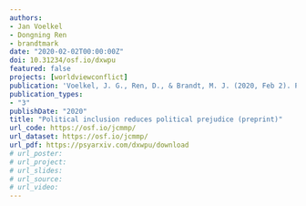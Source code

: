 ```yaml
---
authors:
- Jan Voelkel
- Dongning Ren
- brandtmark
date: "2020-02-02T00:00:00Z"
doi: 10.31234/osf.io/dxwpu
featured: false
projects: [worldviewconflict]
publication: 'Voelkel, J. G., Ren, D., & Brandt, M. J. (2020, Feb 2). Political inclusion reduces political prejudice. (preprint)'
publication_types:
- "3"
publishDate: "2020"
title: "Political inclusion reduces political prejudice (preprint)"
url_code: https://osf.io/jcmmp/
url_dataset: https://osf.io/jcmmp/
url_pdf: https://psyarxiv.com/dxwpu/download
# url_poster:
# url_project:
# url_slides:
# url_source:
# url_video:
---
```


